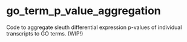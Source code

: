 # go_term_p_value_aggregation
Code to aggregate sleuth differential expression p-values of individual transcripts to GO terms. (WIP!)
